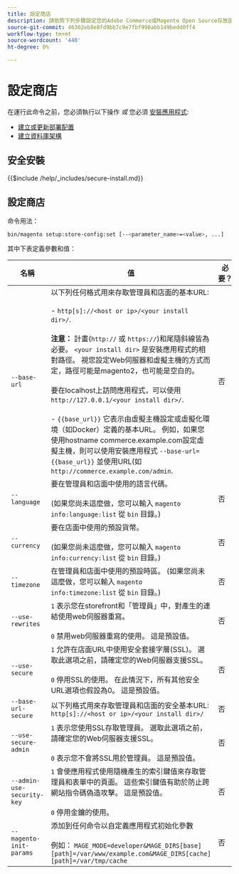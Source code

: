 ```yaml
---
title: 設定商店
description: 請依照下列步驟設定您的Adobe Commerce或Magento Open Source存放區。
source-git-commit: 46302eb8e8fd9bb7c9e7fbf990abb149bedd0ff4
workflow-type: tm+mt
source-wordcount: '440'
ht-degree: 0%

---
```



# 設定商店

在運行此命令之前，您必須執行以下操作 *或* 您必須 [安裝應用程式](../advanced.md):

* [建立或更新部署配置](deployment.md)
* [建立資料庫架構](database.md)

## 安全安裝

{{$include /help/_includes/secure-install.md}}

## 設定商店

命令用法：

```bash
bin/magento setup:store-config:set [--<parameter_name>=<value>, ...]
```

其中下表定義參數和值：

| 名稱 | 值 | 必要？ |
|--- |--- |--- |
| `--base-url` | 以下列任何格式用來存取管理員和店面的基本URL:<br><br>- `http[s]://<host or ip>/<your install dir>/`.<br><br>**注意：** 計畫(`http://` 或 `https://`)和尾隨斜線皆為必要。 `<your install dir>` 是安裝應用程式的相對路徑。 視您設定Web伺服器和虛擬主機的方式而定，路徑可能是magento2，也可能是空白的。<br><br>要在localhost上訪問應用程式，可以使用 `http://127.0.0.1/<your install dir>/`.<br><br>- `{{base_url}}` 它表示由虛擬主機設定或虛擬化環境（如Docker）定義的基本URL。 例如，如果您使用hostname commerce.example.com設定虛擬主機，則可以使用安裝應用程式 `--base-url={{base_url}}` 並使用URL(如 `http://commerce.example.com/admin`. | 否 |
| `--language` | 要在管理員和店面中使用的語言代碼。<br><br>(如果您尚未這麼做，您可以輸入 `magento info:language:list` 從 `bin` 目錄。) | 否 |
| `--currency` | 要在店面中使用的預設貨幣。 <br><br>(如果您尚未這麼做，您可以輸入 `magento info:currency:list` 從 `bin` 目錄。) | 否 |
| `--timezone` | 在管理員和店面中使用的預設時區。 (如果您尚未這麼做，您可以輸入 `magento info:timezone:list` 從 `bin` 目錄。) | 否 |
| `--use-rewrites` | `1` 表示您在storefront和「管理員」中，對產生的連結使用web伺服器重寫。<br><br>`0` 禁用web伺服器重寫的使用。 這是預設值。 | 否 |
| `--use-secure` | `1` 允許在店面URL中使用安全套接字層(SSL)。 選取此選項之前，請確定您的Web伺服器支援SSL。<br><br>`0` 停用SSL的使用。 在此情況下，所有其他安全URL選項也假設為0。 這是預設值。 | 否 |
| `--base-url-secure` | 以下列格式用來存取管理員和店面的安全基本URL: `http[s]://<host or ip>/<your install dir>/` | 否 |
| `--use-secure-admin` | `1` 表示您使用SSL存取管理員。 選取此選項之前，請確定您的Web伺服器支援SSL。<br><br>`0` 表示您不會將SSL用於管理員。 這是預設值。 | 否 |
| `--admin-use-security-key` | `1` 會使應用程式使用隨機產生的索引鍵值來存取管理員和表單中的頁面。 這些索引鍵值有助於防止跨網站指令碼偽造攻擊。 這是預設值。<br/><br/>`0` 停用金鑰的使用。 | 否 |
| `--magento-init-params` | 添加到任何命令以自定義應用程式初始化參數<br/><br/>例如： `MAGE_MODE=developer&MAGE_DIRS[base][path]=/var/www/example.com&MAGE_DIRS[cache][path]=/var/tmp/cache` | 否 |
